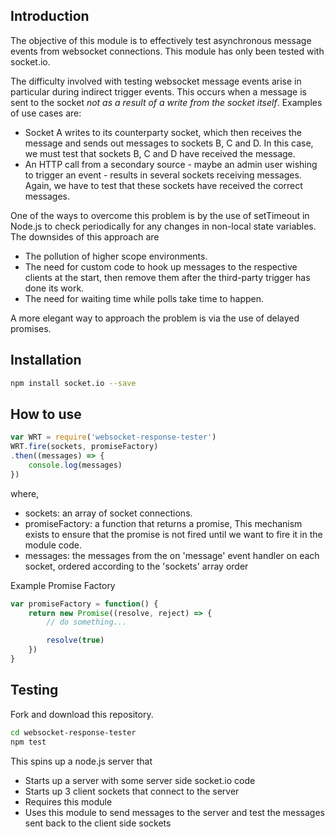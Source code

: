 ## Introduction

The objective of this module is to effectively test asynchronous message events from websocket connections. This module has only been tested with socket.io. 

The difficulty involved with testing websocket message events arise in particular during indirect trigger events. This occurs when a message is sent to the socket *not as a result of a write from the socket itself*. Examples of use cases are:
- Socket A writes to its counterparty socket, which then receives the message and sends out messages to sockets B, C and D. In this case, we must test that sockets B, C and D have received the message. 
- An HTTP call from a secondary source - maybe an admin user wishing to trigger an event - results in several sockets receiving messages. Again, we have to test that these sockets have received the correct messages. 

One of the ways to overcome this problem is by the use of setTimeout in Node.js to check periodically for any changes in non-local state variables. The downsides of this approach are 
- The pollution of higher scope environments.
- The need for custom code to hook up messages to the respective clients at the start, then remove them after the third-party trigger has done its work.
- The need for waiting time while polls take time to happen.

A more elegant way to approach the problem is via the use of delayed promises. 

## Installation

```bash
npm install socket.io --save
```

## How to use

```js
var WRT = require('websocket-response-tester')
WRT.fire(sockets, promiseFactory)
.then((messages) => {
	console.log(messages)
})
```

where,
- sockets: an array of socket connections.
- promiseFactory: a function that returns a promise,  This mechanism exists to ensure that the promise is not fired until we want to fire it in the module code. 
- messages: the messages from the on 'message' event handler on each socket, ordered according to the 'sockets' array order

Example Promise Factory

```js
var promiseFactory = function() {
	return new Promise((resolve, reject) => {
		// do something...

		resolve(true)
	})
}
```

## Testing

Fork and download this repository.

```bash
cd websocket-response-tester
npm test
```

This spins up a node.js server that 
- Starts up a server with some server side socket.io code
- Starts up 3 client sockets that connect to the server
- Requires this module 
- Uses this module to send messages to the server and test the messages sent back to the client side sockets